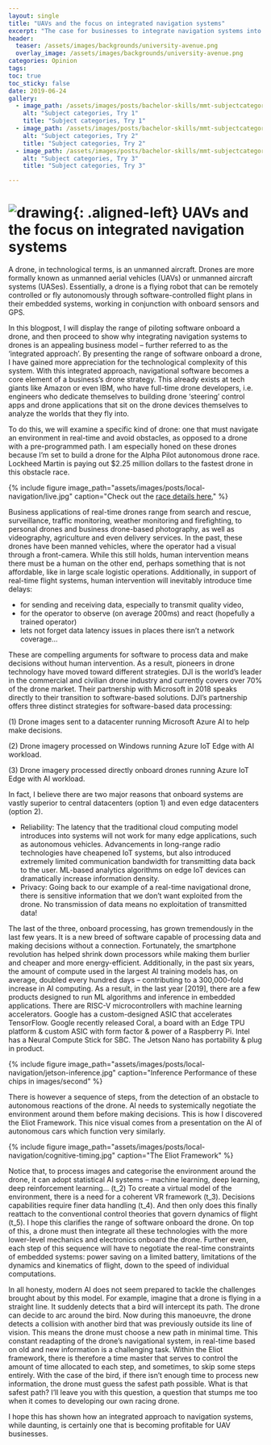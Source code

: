 ```yaml
---
layout: single
title: "UAVs and the focus on integrated navigation systems"
excerpt: "The case for businesses to integrate navigation systems into drones."
header:
  teaser: /assets/images/backgrounds/university-avenue.png
  overlay_image: /assets/images/backgrounds/university-avenue.png
categories: Opinion
tags:
toc: true
toc_sticky: false
date: 2019-06-24
gallery:
  - image_path: /assets/images/posts/bachelor-skills/mmt-subjectcategories1.png
    alt: "Subject categories, Try 1"
    title: "Subject categories, Try 1"
  - image_path: /assets/images/posts/bachelor-skills/mmt-subjectcategories2.png
    alt: "Subject categories, Try 2"
    title: "Subject categories, Try 2"
  - image_path: /assets/images/posts/bachelor-skills/mmt-subjectcategories3.png
    alt: "Subject categories, Try 3"
    title: "Subject categories, Try 3"

---
```

# ![drawing](/assets/images/favicon.jpg){: .aligned-left} UAVs and the focus on integrated navigation systems

A drone, in technological terms, is an unmanned aircraft. Drones are more formally known as unmanned aerial vehicles (UAVs) or unmanned aircraft systems (UASes). Essentially, a drone is a flying robot that can be remotely controlled or fly autonomously through software-controlled flight plans in their embedded systems, working in conjunction with onboard sensors and GPS.

In this blogpost, I will display the range of piloting software onboard a drone, and then proceed to show why integrating navigation systems to drones is an appealing business model – further referred to as the ‘integrated approach’.
By presenting the range of software onboard a drone, I have gained more appreciation for the technological complexity of this system.
With this integrated approach, navigational software becomes a core element of a business’s drone strategy. This already exists at tech giants like Amazon or even IBM, who have full-time drone developers, i.e. engineers who dedicate themselves to building drone ‘steering’ control apps and drone applications that sit on the drone devices themselves to analyze the worlds that they fly into.

To do this, we will examine a specific kind of drone: one that must navigate an environment in real-time and avoid obstacles, as opposed to a drone with a pre-programmed path. I am especially honed on these drones because I’m set to build a drone for the Alpha Pilot autonomous drone race. Lockheed Martin is paying out $2.25 million dollars to the fastest drone in this obstacle race.

{%
include figure
image_path="assets/images/posts/local-navigation/live.jpg"
caption="Check out the [race details here.](https://www.herox.com/alphapilot)"
%}

Business applications of real-time drones range from search and rescue, surveillance, traffic monitoring, weather monitoring and firefighting, to personal drones and business drone-based photography, as well as videography, agriculture and even delivery services. In the past, these drones have been manned vehicles, where the operator had a visual through a front-camera. While this still holds, human intervention means there must be a human on the other end, perhaps something that is not affordable, like in large scale logistic operations. Additionally, in support of real-time flight systems, human intervention will inevitably introduce time delays:

-	for sending and receiving data, especially to transmit quality video,
-	for the operator to observe (on average 200ms) and react (hopefully a trained operator)
-	lets not forget data latency issues in places there isn’t a network coverage…

These are compelling arguments for software to process data and make decisions without human intervention. As a result, pioneers in drone technology have moved toward different strategies. DJI is the world’s leader in the commercial and civilian drone industry and currently covers over 70% of the drone market. Their partnership with Microsoft in 2018 speaks directly to their transition to software-based solutions. DJI’s partnership offers three distinct strategies for software-based data processing:

(1) Drone images sent to a datacenter running Microsoft Azure AI to help make decisions.

(2) Drone imagery processed on Windows running Azure IoT Edge with AI workload.

(3) Drone imagery processed directly onboard drones running Azure IoT Edge with AI workload.

In fact, I believe there are two major reasons that onboard systems are vastly superior to central datacenters (option 1) and even edge datacenters (option 2).

-	Reliability: The latency that the traditional cloud computing model introduces into systems will not work for many edge applications, such as autonomous vehicles.  Advancements in long-range radio technologies have cheapened IoT systems, but also introduced extremely limited communication bandwidth for transmitting data back to the user. ML-based analytics algorithms on edge IoT devices can dramatically increase information density.
-	Privacy: Going back to our example of a real-time navigational drone, there is sensitive information that we don’t want exploited from the drone. No transmission of data means no exploitation of transmitted data!

The last of the three, onboard processing, has grown tremendously in the last few years. It is a new breed of software capable of processing data and making decisions without a connection. Fortunately, the smartphone revolution has helped shrink down processors while making them burlier and cheaper and more energy-efficient. Additionally, in the past six years, the amount of compute used in the largest AI training models has, on average, doubled every hundred days – contributing to a 300,000-fold increase in AI computing. As a result, in the last year [2019], there are a few products designed to run ML algorithms and inference in embedded applications. There are RISC-V microcontrollers with machine learning accelerators. Google has a custom-designed ASIC that accelerates TensorFlow. Google recently released Coral, a board with an Edge TPU platform & custom ASIC with form factor & power of a Raspberry Pi. Intel has a Neural Compute Stick for SBC. The Jetson Nano has portability & plug in product.  

{%
include figure
image_path="assets/images/posts/local-navigation/jetson-inference.jpg"
caption="Inference Performance of these chips in images/second"
%}

There is however a sequence of steps, from the detection of an obstacle to autonomous reactions of the drone. AI needs to systemically negotiate the environment around them before making decisions. This is how I discovered the Eliot Framework. This nice visual comes from a presentation on the AI of autonomous cars which function very similarly.

{%
include figure
image_path="assets/images/posts/local-navigation/cognitive-timing.jpg"
caption="The Eliot Framework"
%}

Notice that, to process images and  categorise the environment around the drone, it can adopt statistical AI systems – machine learning, deep learning, deep reinforcement learning… (t_2) To create a virtual model of the environment, there is a need for a coherent VR framework (t_3). Decisions capabilities require finer data handling (t_4). And then only does this finally reattach to the conventional control theories that govern dynamics of flight (t_5). I hope this clarifies the range of software onboard the drone. On top of this, a drone must then integrate all these technologies with the more lower-level mechanics and electronics onboard the drone. Further even, each step of this sequence will have to negotiate the real-time constraints of embedded systems: power saving on a limited battery, limitations of the dynamics and kinematics of flight, down to the speed of individual computations.

In all honesty, modern AI does not seem prepared to tackle the challenges brought about by this model. For example, imagine that a drone is flying in a straight line. It suddenly detects that a bird will intercept its path. The drone can decide to arc around the bird. Now during this manoeuvre, the drone detects a collision with another bird that was previously outside its line of vision. This means the drone must choose a new path in minimal time. This constant readapting of the drone’s navigational system, in real-time based on old and new information is a challenging task. Within the Eliot framework, there is therefore a time master that serves to control the amount of time allocated to each step, and sometimes, to skip some steps entirely. With the case of the bird, if there isn’t enough time to process new information, the drone must guess the safest path possible. What is that safest path? I’ll leave you with this question, a question that stumps me too when it comes to developing our own racing drone.

I hope this has shown how an integrated approach to navigation systems, while daunting, is certainly one that is becoming profitable for UAV businesses.
